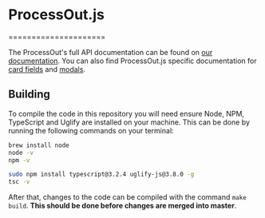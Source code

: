 # ProcessOut.js
=====================

The ProcessOut's full API documentation can be found on [our documentation](https://docs.processout.com).
You can also find ProcessOut.js specific documentation for [card fields](https://docs.processout.com/payments/processoutjs/) and [modals](https://docs.processout.com/payments/payment-modal/).

## Building

To compile the code in this repository you will need ensure Node, NPM, TypeScript and Uglify are installed on your machine. This can be done by running the following commands on your terminal:

``` bash
brew install node
node -v
npm -v

sudo npm install typescript@3.2.4 uglify-js@3.8.0 -g
tsc -v
```

After that, changes to the code can be compiled with the command `make build`. **This should be done before changes are merged into master**.
